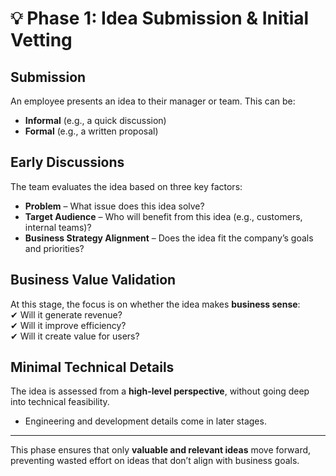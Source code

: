 # 💡 Phase 1: Idea Submission & Initial Vetting  

## Submission  
An employee presents an idea to their manager or team. This can be:  
- **Informal** (e.g., a quick discussion)  
- **Formal** (e.g., a written proposal)  

## Early Discussions  
The team evaluates the idea based on three key factors:  
- **Problem** – What issue does this idea solve?  
- **Target Audience** – Who will benefit from this idea (e.g., customers, internal teams)?  
- **Business Strategy Alignment** – Does the idea fit the company’s goals and priorities?  

## Business Value Validation  
At this stage, the focus is on whether the idea makes **business sense**:  
✔ Will it generate revenue?  
✔ Will it improve efficiency?  
✔ Will it create value for users?  

## Minimal Technical Details  
The idea is assessed from a **high-level perspective**, without going deep into technical feasibility.  
- Engineering and development details come in later stages.  

---  
This phase ensures that only **valuable and relevant ideas** move forward, preventing wasted effort on ideas that don’t align with business goals.  

